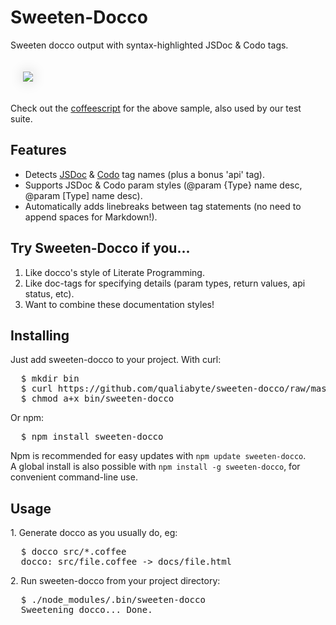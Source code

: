 # Sweeten-Docco
Sweeten docco output with syntax-highlighted JSDoc & Codo tags.

<a href="https://github.com/qualiabyte/sweeten-docco/blob/master/test/fixtures/ocean.jsdoc.coffee">
  <img src="https://github.com/downloads/qualiabyte/sweeten-docco/sweeten-docco.png" style="max-width: 100%; margin: 20px; box-shadow: 0 0 20px #ccc;">
</a>

Check out the [coffeescript](https://github.com/qualiabyte/sweeten-docco/blob/master/test/fixtures/ocean.jsdoc.coffee)
for the above sample, also used by our test suite.

## Features

* Detects [JSDoc][JSDocTags] & [Codo][Codo] tag names (plus a bonus 'api' tag).
* Supports JSDoc & Codo param styles (@param {Type} name desc, @param [Type] name desc).
* Automatically adds linebreaks between tag statements (no need to append spaces for Markdown!).

## Try Sweeten-Docco if you...

1. Like docco's style of Literate Programming.
2. Like doc-tags for specifying details (param types, return values, api status, etc).
3. Want to combine these documentation styles!

[JSDocTags]: http://code.google.com/p/jsdoc-toolkit/wiki/TagReference
[Codo]: https://github.com/netzpirat/codo

## Installing

Just add sweeten-docco to your project. With curl:

<pre>
  $ mkdir bin
  $ curl https://github.com/qualiabyte/sweeten-docco/raw/master/sweeten-docco > bin/sweeten-docco
  $ chmod a+x bin/sweeten-docco
</pre>

Or npm:

<pre>
  $ npm install sweeten-docco
</pre>

Npm is recommended for easy updates with `npm update sweeten-docco`.  
A global install is also possible with `npm install -g sweeten-docco`, for convenient command-line use.

## Usage

1\. Generate docco as you usually do, eg:

<pre>
  $ docco src/*.coffee
  docco: src/file.coffee -> docs/file.html
</pre>

2\. Run sweeten-docco from your project directory:

<pre>
  $ ./node_modules/.bin/sweeten-docco
  Sweetening docco... Done.
</pre>
